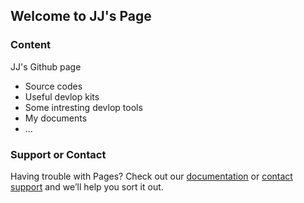 ## Welcome to JJ's Page



### Content

JJ's Github page 
- Source codes
- Useful devlop kits
- Some intresting devlop tools
- My documents
- ...


### Support or Contact

Having trouble with Pages? Check out our [documentation](https://help.github.com/categories/github-pages-basics/) or [contact support](https://github.com/contact) and we’ll help you sort it out.
